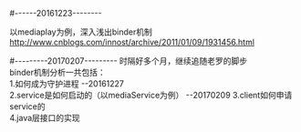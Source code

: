 #------20161223--------

以mediaplay为例，深入浅出binder机制
http://www.cnblogs.com/innost/archive/2011/01/09/1931456.html

#---------20170207---------
时隔好多个月，继续追随老罗的脚步  
binder机制分析一共包括：  
1.如何成为守护进程 --20161227   
2.service是如何启动的（以mediaService为例）  --20170209
3.client如何申请service的  
4.java层接口的实现 









